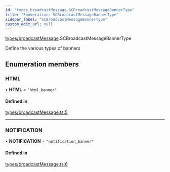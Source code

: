 ```yaml
---
id: "types_broadcastMessage.SCBroadcastMessageBannerType"
title: "Enumeration: SCBroadcastMessageBannerType"
sidebar_label: "SCBroadcastMessageBannerType"
custom_edit_url: null
---
```


[types/broadcastMessage](../modules/types_broadcastMessage).SCBroadcastMessageBannerType

Define the various types of banners

## Enumeration members

### HTML

• **HTML** = `"html_banner"`

#### Defined in

[types/broadcastMessage.ts:5](https://github.com/selfcommunity/community-ui/blob/80e4c04/packages/sc-core/src/types/broadcastMessage.ts#L5)

___

### NOTIFICATION

• **NOTIFICATION** = `"notification_banner"`

#### Defined in

[types/broadcastMessage.ts:6](https://github.com/selfcommunity/community-ui/blob/80e4c04/packages/sc-core/src/types/broadcastMessage.ts#L6)
